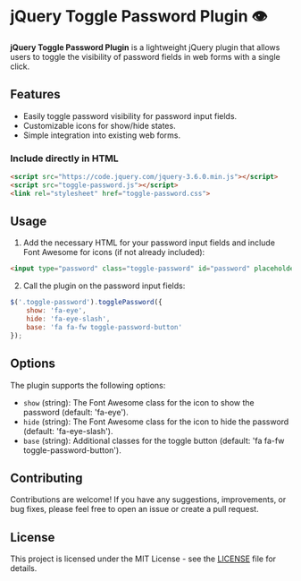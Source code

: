 # jQuery Toggle Password Plugin 👁

**jQuery Toggle Password Plugin** is a lightweight jQuery plugin that allows users to toggle the visibility of password fields in web forms with a single click.

## Features

- Easily toggle password visibility for password input fields.
- Customizable icons for show/hide states.
- Simple integration into existing web forms.

### Include directly in HTML

```html
<script src="https://code.jquery.com/jquery-3.6.0.min.js"></script>
<script src="toggle-password.js"></script>
<link rel="stylesheet" href="toggle-password.css">
```

## Usage

1. Add the necessary HTML for your password input fields and include Font Awesome for icons (if not already included):

```html
<input type="password" class="toggle-password" id="password" placeholder="Password">
```

2. Call the plugin on the password input fields:

```JavaScript
$('.toggle-password').togglePassword({
    show: 'fa-eye',
    hide: 'fa-eye-slash',
    base: 'fa fa-fw toggle-password-button'
});
```

## Options

The plugin supports the following options:

- `show` (string): The Font Awesome class for the icon to show the password (default: 'fa-eye').
- `hide` (string): The Font Awesome class for the icon to hide the password (default: 'fa-eye-slash').
- `base` (string): Additional classes for the toggle button (default: 'fa fa-fw toggle-password-button').

## Contributing

Contributions are welcome! If you have any suggestions, improvements, or bug fixes, please feel free to open an issue or create a pull request.

## License

This project is licensed under the MIT License - see the [LICENSE](LICENSE) file for details.
